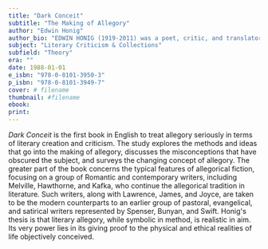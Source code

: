```yaml
---
title: "Dark Conceit"
subtitle: "The Making of Allegory"
author: "Edwin Honig"
author_bio: "EDWIN HONIG (1919-2011) was a poet, critic, and translator known for his elegant English renditions of seminal works of Spanish and Portuguese literature. He was a Guggenheim Fellow and taught at several universities, including Harvard, New York University, and Brown University."
subject: "Literary Criticism & Collections"
subfield: "Theory"
era: ""
date: 1988-01-01
e_isbn: "978-0-8101-3950-3"
p_isbn: "978-0-8101-3949-7"
cover: # filename
thumbnail: #filename
ebook:
print:
---
```

_Dark Conceit_ is the first book in English to treat allegory seriously in terms of literary creation and criticism. The study explores the methods and ideas that go into the making of allegory, discusses the misconceptions that have obscured the subject, and surveys the changing concept of allegory. The greater part of the book concerns the typical features of allegorical fiction, focusing on a group of Romantic and contemporary writers, including Melville, Hawthorne, and Kafka, who continue the allegorical tradition in literature. Such writers, along with Lawrence, James, and Joyce, are taken to be the modern counterparts to an earlier group of pastoral, evangelical, and satirical writers represented by Spenser, Bunyan, and Swift. Honig's thesis is that literary allegory, while symbolic in method, is realistic in aim. Its very power lies in its giving proof to the physical and ethical realities of life objectively conceived.
